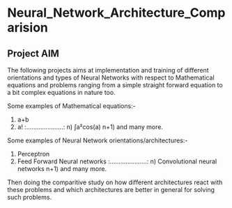 # Neural_Network_Architecture_Comparision

## Project AIM
The following projects aims at implementation and training of different orientations and types of Neural Networks 
with respect to Mathematical equations and problems ranging from a simple straight forward equation to a bit complex equations in nature too.

Some examples of Mathematical equations:-
1) a+b
2) a!
:.....................:
n) ∫a²cos(a)
n+1) and many more.

Some examples of Neural Network orientations/architectures:-
1) Perceptron
2) Feed Forward Neural networks
:.....................:
n) Convolutional neural networks
n+1) and many more.

Then doing the comparitive study on how different architectures react with these problems and which architectures are better in general for solving such problems.
